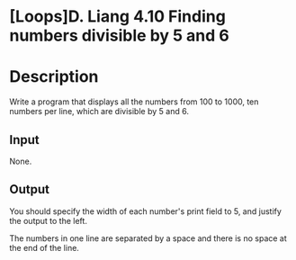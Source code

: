 # [Loops]D. Liang 4.10 Finding numbers divisible by 5 and 6

# Description
Write a program that displays all the numbers from 100 to 1000, ten numbers per line, which are divisible by 5 and 6.
## Input
None.
## Output
You should specify the width of each number's print field to 5, and justify the output to the left.

The numbers in one line are separated by a space and there is no space at the end of the line.
